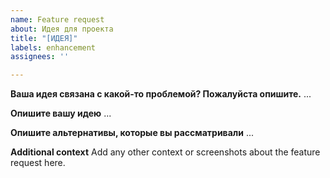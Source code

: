 ```yaml
---
name: Feature request
about: Идея для проекта
title: "[ИДЕЯ]"
labels: enhancement
assignees: ''

---
```


**Ваша идея связана с какой-то проблемой? Пожалуйста опишите.**
...

**Опишите вашу идею**
...

**Опишите альтернативы, которые вы рассматривали**
...

**Additional context**
Add any other context or screenshots about the feature request here.
